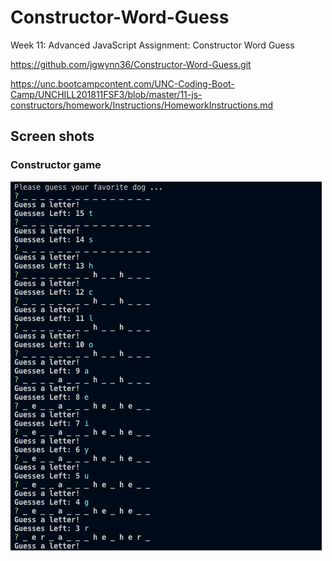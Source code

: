 # Constructor-Word-Guess
Week 11: Advanced JavaScript Assignment: Constructor Word Guess

https://github.com/jgwynn36/Constructor-Word-Guess.git

https://unc.bootcampcontent.com/UNC-Coding-Boot-Camp/UNCHILL201811FSF3/blob/master/11-js-constructors/homework/Instructions/HomeworkInstructions.md

## Screen shots

### Constructor game 
![Screen_Shot)Constructor](./Screen_Shot_Constructor.png)
